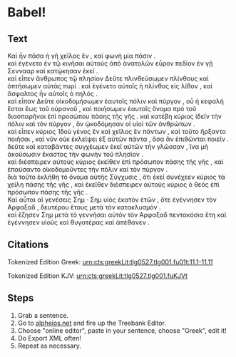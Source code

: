 # Babel!

## Text

Καὶ ἦν πᾶσα ἡ γῆ χεῖλος ἕν , καὶ φωνὴ μία πᾶσιν .  
καὶ ἐγένετο ἐν τῷ κινῆσαι αὐτοὺς ἀπὸ ἀνατολῶν εὗρον
πεδίον ἐν γῇ Σεννααρ καὶ κατῴκησαν ἐκεῖ .  
καὶ εἶπεν ἄνθρωπος τῷ πλησίον Δεῦτε πλινθεύσωμεν
πλίνθους καὶ ὀπτήσωμεν αὐτὰς πυρί . καὶ ἐγένετο αὐτοῖς ἡ
πλίνθος εἰς λίθον , καὶ ἄσφαλτος ἦν αὐτοῖς ὁ πηλός .  
καὶ εἶπαν Δεῦτε οἰκοδομήσωμεν ἑαυτοῖς πόλιν καὶ πύργον ,
οὗ ἡ κεφαλὴ ἔσται ἕως τοῦ οὐρανοῦ , καὶ ποιήσωμεν ἑαυτοῖς
ὄνομα πρὸ τοῦ διασπαρῆναι ἐπὶ προσώπου πάσης τῆς γῆς .
καὶ κατέβη κύριος ἰδεῖν τὴν πόλιν καὶ τὸν πύργον , ὃν
ᾠκοδόμησαν οἱ υἱοὶ τῶν ἀνθρώπων .  
καὶ εἶπεν κύριος Ἰδοὺ γένος ἓν καὶ χεῖλος ἓν πάντων , καὶ
τοῦτο ἤρξαντο ποιῆσαι , καὶ νῦν οὐκ ἐκλείψει ἐξ αὐτῶν
πάντα , ὅσα ἂν ἐπιθῶνται ποιεῖν .  
δεῦτε καὶ καταβάντες συγχέωμεν ἐκεῖ αὐτῶν τὴν γλῶσσαν ,
ἵνα μὴ ἀκούσωσιν ἕκαστος τὴν φωνὴν τοῦ πλησίον .  
καὶ διέσπειρεν αὐτοὺς κύριος ἐκεῖθεν ἐπὶ πρόσωπον πάσης
τῆς γῆς , καὶ ἐπαύσαντο οἰκοδομοῦντες τὴν πόλιν καὶ τὸν
πύργον .  
διὰ τοῦτο ἐκλήθη τὸ ὄνομα αὐτῆς Σύγχυσις , ὅτι ἐκεῖ
συνέχεεν κύριος τὰ χείλη πάσης τῆς γῆς , καὶ ἐκεῖθεν
διέσπειρεν αὐτοὺς κύριος ὁ θεὸς ἐπὶ πρόσωπον πάσης τῆς
γῆς .  
Καὶ αὗται αἱ γενέσεις Σημ · Σημ υἱὸς ἑκατὸν ἐτῶν , ὅτε
ἐγέννησεν τὸν Αρφαξαδ , δευτέρου ἔτους μετὰ τὸν
κατακλυσμόν .  
καὶ ἔζησεν Σημ μετὰ τὸ γεννῆσαι αὐτὸν τὸν Αρφαξαδ
πεντακόσια ἔτη καὶ ἐγέννησεν υἱοὺς καὶ θυγατέρας καὶ
ἀπέθανεν .  

## Citations

Tokenized Edition Greek: [urn:cts:greekLit:tlg0527.tlg001.fu01t:11.1-11.11](http://folio.furman.edu/citeservlet/texts?request=GetPassagePlus&urn=urn%3Acts%3AgreekLit%3Atlg0527.tlg001.fu01t%3A11.1-11.11)

Tokenized Edition KJV: [urn:cts:greekLit:tlg0527.tlg001.fuKJVt](http://folio.furman.edu/citeservlet/texts?request=GetPassagePlus&urn=urn%3Acts%3AgreekLit%3Atlg0527.tlg001.fuKJVt%3A11.1-11.11)


## Steps

1. Grab a sentence.
1. Go to [alpheios.net]() and fire up the Treebank Editor.
1. Choose "online editor", paste in your sentence, choose "Greek", edit it!
1. Do Export XML often!
1. Repeat as necessary.
